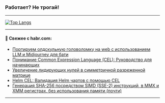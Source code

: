 ### Работает? Не трогай!

---
<!--
#### 🛠️ Technical stack:

![Java](https://img.shields.io/badge/Java-informational?logo=Oracle&style=flat&logoColor=white&color=FF4500)
![Kotlin](https://img.shields.io/badge/Kotlin-informational?logo=Kotlin&style=flat&logoColor=white&color=774D97)
![TS](https://img.shields.io/badge/TypeScript-informational?logo=typeScript&style=flat&logoColor=black&color=017acc)
![Python](https://img.shields.io/badge/Python-informational?logo=Python&style=flat&logoColor=black&color=ffdd54) <br>
![Spring](https://img.shields.io/badge/Spring-informational?logo=Spring&style=flat&logoColor=white&color=6DB33F) 
![SpringBoot](https://img.shields.io/badge/SpringBoot-informational?logo=SpringBoot&style=flat&logoColor=white&color=6DB33F)
![Nest](https://img.shields.io/badge/NestJS-informational?logo=NestJS&style=flat&logoColor=white&color=E0234E) 
![NodeJS](https://img.shields.io/badge/NodeJS-informational?logo=node.js&style=flat&logoColor=white&color=70A760)<br>
![PostgreSQL](https://img.shields.io/badge/PostgreSQL-informational?logo=PostgreSQL&style=flat&logoColor=white&color=DAA520)
![MongoDB](https://img.shields.io/badge/MongoDB-informational?logo=MongoDB&style=flat&logoColor=white&color=870000)
![Apache](https://img.shields.io/badge/Apache-informational?logo=apache&style=flat&logoColor=white&color=f74e28)

___ 
-->

<!--- #### 🛠️ : --->

[![Top Langs](https://github-readme-stats-82jvfl3w3-advtsettinggmailcoms-projects.vercel.app/api/top-langs/?username=zloylis&langs_count=10&hide_title=true&title_color=e6edf3&size_weight=0.5&count_weight=0.5&layout=compact&hide_progress=true&hide_border=true&theme=dracula)](https://github.com/zloylis)

<!---


####  :octocat:&nbsp;&nbsp; Статистика:

![GitHub stats](https://github-readme-stats-u2qms2cxw-advtsettinggmailcoms-projects.vercel.app/api?username=zloylis&show_icons=true&hide_border=true&theme=dracula&title_color=e6edf3&include_all_commits=true&count_private=true&hide_rank=false&hide_title=true&rank_icon=github)
-->
---

#### 💬 Свежее с habr.com:

<!-- BLOG-POST-LIST:START -->
- [Портируем олдскульную головоломку на web с использованием LLM и Midjourney для бати](https://habr.com/ru/articles/859200/?utm_source=habrahabr&utm_medium=rss&utm_campaign=859200)
- [Понимание Common Expression Language &lpar;CEL&rpar;: Руководство для начинающих](https://habr.com/ru/articles/859198/?utm_source=habrahabr&utm_medium=rss&utm_campaign=859198)
- [Увеличение лидирующих нулей в симметричной разреженной матрице](https://habr.com/ru/articles/859170/?utm_source=habrahabr&utm_medium=rss&utm_campaign=859170)
- [Helm CEL: Валидация Helm чартов с помощью CEL](https://habr.com/ru/articles/859166/?utm_source=habrahabr&utm_medium=rss&utm_campaign=859166)
- [Генерация SHA-256 посредством SIMD &lpar;SSE-2&rpar; инструкций, в MMX и XMM регистрах, без использования памяти &lpar;почти&rpar;](https://habr.com/ru/articles/859092/?utm_source=habrahabr&utm_medium=rss&utm_campaign=859092)
<!-- BLOG-POST-LIST:END -->

---
